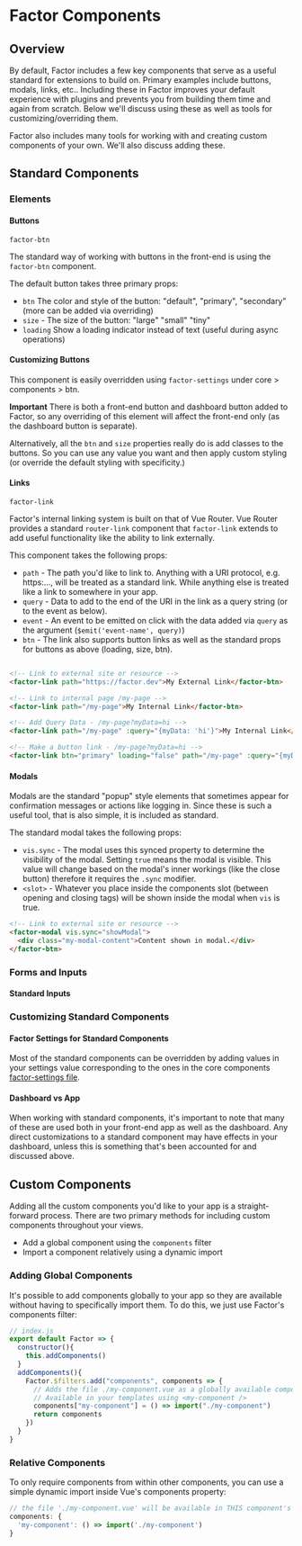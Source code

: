 # Factor Components

## Overview

By default, Factor includes a few key components that serve as a useful standard for extensions to build on. Primary examples include buttons, modals, links, etc.. Including these in Factor improves your default experience with plugins and prevents you from building them time and again from scratch. Below we'll discuss using these as well as tools for customizing/overriding them.

Factor also includes many tools for working with and creating custom components of your own. We'll also discuss adding these.

## Standard Components

### Elements

#### Buttons

`factor-btn`

The standard way of working with buttons in the front-end is using the `factor-btn` component.

The default button takes three primary props:

- `btn` The color and style of the button: "default", "primary", "secondary" (more can be added via overriding)
- `size` - The size of the button: "large" "small" "tiny"
- `loading` Show a loading indicator instead of text (useful during async operations)

#### Customizing Buttons

This component is easily overridden using `factor-settings` under core > components > btn.

**Important** There is both a front-end button and dashboard button added to Factor, so any overriding of this element will affect the front-end only (as the dashboard button is separate).

Alternatively, all the `btn` and `size` properties really do is add classes to the buttons. So you can use any value you want and then apply custom styling (or override the default styling with specificity.)

#### Links

`factor-link`

Factor's internal linking system is built on that of Vue Router. Vue Router provides a standard `router-link` component that `factor-link` extends to add useful functionality like the ability to link externally.

This component takes the following props:

- `path` - The path you'd like to link to. Anything with a URI protocol, e.g. https:..., will be treated as a standard link. While anything else is treated like a link to somewhere in your app.
- `query` - Data to add to the end of the URI in the link as a query string (or to the event as below).
- `event` - An event to be emitted on click with the data added via `query` as the argument (`$emit('event-name', query)`)
- `btn` - The link also supports button links as well as the standard props for buttons as above (loading, size, btn).

```html

<!-- Link to external site or resource -->
<factor-link path="https://factor.dev">My External Link</factor-btn>

<!-- Link to internal page /my-page -->
<factor-link path="/my-page">My Internal Link</factor-btn>

<!-- Add Query Data - /my-page?myData=hi -->
<factor-link path="/my-page" :query="{myData: 'hi'}">My Internal Link</factor-btn>

<!-- Make a button link - /my-page?myData=hi -->
<factor-link btn="primary" loading="false" path="/my-page" :query="{myData: 'hi'}">My Button Link</factor-btn>

```

#### Modals

Modals are the standard "popup" style elements that sometimes appear for confirmation messages or actions like logging in. Since these is such a useful tool, that is also simple, it is included as standard.

The standard modal takes the following props:

- `vis.sync` - The modal uses this synced property to determine the visibility of the modal. Setting `true` means the modal is visible. This value will change based on the modal's inner workings (like the close button) therefore it requires the `.sync` modifier.
- `<slot>` - Whatever you place inside the components slot (between opening and closing tags) will be shown inside the modal when `vis` is true.

```html
<!-- Link to external site or resource -->
<factor-modal vis.sync="showModal">
  <div class="my-modal-content">Content shown in modal.</div>
</factor-btn>
```

### Forms and Inputs

#### Standard Inputs

### Customizing Standard Components

#### Factor Settings for Standard Components

Most of the standard components can be overridden by adding values in your settings value corresponding to the ones in the core components [factor-settings file](https://github.com/fiction-com/factor/blob/master/%40factor/%40core/ui-components-standard/factor-settings.js).

#### Dashboard vs App

When working with standard components, it's important to note that many of these are used both in your front-end app as well as the dashboard. Any direct customizations to a standard component may have effects in your dashboard, unless this is something that's been accounted for and discussed above.

## Custom Components

Adding all the custom components you'd like to your app is a straight-forward process. There are two primary methods for including custom components throughout your views.

- Add a global component using the `components` filter
- Import a component relatively using a dynamic import

### Adding Global Components

It's possible to add components globally to your app so they are available without having to specifically import them. To do this, we just use Factor's components filter:

```javascript
// index.js
export default Factor => {
  constructor(){
    this.addComponents()
  }
  addComponents(){
    Factor.$filters.add("components", components => {
      // Adds the file ./my-component.vue as a globally available component
      // Available in your templates using <my-component />
      components["my-component"] = () => import("./my-component")
      return components
    })
  }
}
```

### Relative Components

To only require components from within other components, you can use a simple dynamic import inside Vue's components property:

```javascript
// the file './my-component.vue' will be available in THIS component's template as  <my-component />
components: {
  'my-component': () => import('./my-component')
}
```
